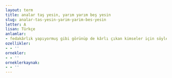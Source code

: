 ```yaml
---
layout: term
title: analar taş yesin, yarım yarım beş yesin
slug: analar-tas-yesin-yarim-yarim-bes-yesin
letter: A
lisan: Türkçe
anlamlar:
- fedakârlık yapıyormuş gibi görünüp de kârlı çıkan kimseler için söylenen bir söz
ozellikler:
- - ''
ornekler:
- - ''
orneklerkaynak:
- - ''
---
```

